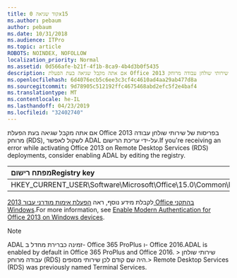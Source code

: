 ```yaml
---
title: קוד שגיאה 0x15
ms.author: pebaum
author: pebaum
ms.date: 10/31/2018
ms.audience: ITPro
ms.topic: article
ROBOTS: NOINDEX, NOFOLLOW
localization_priority: Normal
ms.assetid: 0d566afe-b21f-4f1b-8ca9-4b4d3b0f5435
description: אם אתה מקבל שגיאה בעת הפעלת Office 2013 בפריסות של שירותי שולחן עבודה מרוחק (RDS), לשקול לאפשר ADAL על-ידי עריכת הרישום.
ms.openlocfilehash: 6d4076ecb5c6ee3c3cf4c4610ad4aa29ab477d8a
ms.sourcegitcommit: 9d78905c512192ffc4675468abd2efc5f2e4baf4
ms.translationtype: MT
ms.contentlocale: he-IL
ms.lasthandoff: 04/23/2019
ms.locfileid: "32402740"
---
```

<span data-ttu-id="d6c3b-103">אם אתה מקבל שגיאה בעת הפעלת Office 2013 בפריסות של שירותי שולחן עבודה מרוחק (RDS), לשקול לאפשר ADAL על-ידי עריכת הרישום.</span><span class="sxs-lookup"><span data-stu-id="d6c3b-103">If you're receiving an error while activating Office 2013 on Remote Desktop Services (RDS) deployments, consider enabling ADAL by editing the registry.</span></span> 
  
|<span data-ttu-id="d6c3b-104">**מפתח רישום**</span><span class="sxs-lookup"><span data-stu-id="d6c3b-104">**Registry key**</span></span>|<span data-ttu-id="d6c3b-105">**סוג**</span><span class="sxs-lookup"><span data-stu-id="d6c3b-105">**Type**</span></span>|<span data-ttu-id="d6c3b-106">**ערך**</span><span class="sxs-lookup"><span data-stu-id="d6c3b-106">**Value**</span></span>|
|:-----|:-----|:-----|
|<span data-ttu-id="d6c3b-107">HKEY_CURRENT_USER\Software\Microsoft\Office\15.0\Common\Identity\EnableADAL</span><span class="sxs-lookup"><span data-stu-id="d6c3b-107">HKEY_CURRENT_USER\Software\Microsoft\Office\15.0\Common\Identity\EnableADAL</span></span>  <br/> |<span data-ttu-id="d6c3b-108">REG_DWORD</span><span class="sxs-lookup"><span data-stu-id="d6c3b-108">REG_DWORD</span></span>  <br/> |<span data-ttu-id="d6c3b-109">1</span><span class="sxs-lookup"><span data-stu-id="d6c3b-109">1</span></span>  <br/> |
   
<span data-ttu-id="d6c3b-110">לקבלת מידע נוסף, ראה [הפעלת אימות מודרני עבור 2013 Office בהתקני Windows](https://docs.microsoft.com/office365/admin/security-and-compliance/enable-modern-authentication).</span><span class="sxs-lookup"><span data-stu-id="d6c3b-110">For more information, see [Enable Modern Authentication for Office 2013 on Windows devices](https://docs.microsoft.com/office365/admin/security-and-compliance/enable-modern-authentication).</span></span>
  
> [!NOTE]
>  <span data-ttu-id="d6c3b-111">ADAL זמינה כברירת מחדל ב- Office 365 ProPlus ו- Office 2016.</span><span class="sxs-lookup"><span data-stu-id="d6c3b-111">ADAL is enabled by default in Office 365 ProPlus and Office 2016.</span></span> <span data-ttu-id="d6c3b-112">> שירותי שולחן עבודה מרוחק (RDS) היה שם קודם לכן שירותי מסופים.</span><span class="sxs-lookup"><span data-stu-id="d6c3b-112">>  Remote Desktop Services (RDS) was previously named Terminal Services.</span></span> 
  

